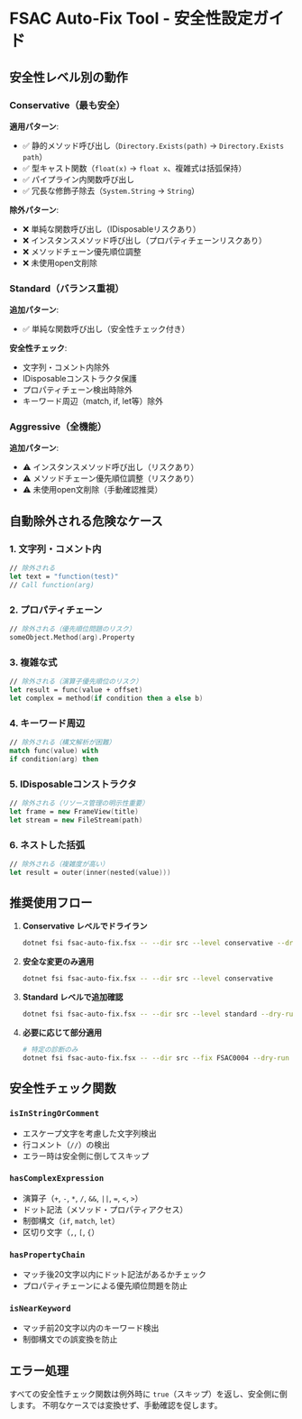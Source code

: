 # FSAC Auto-Fix Tool - 安全性設定ガイド

## 安全性レベル別の動作

### Conservative（最も安全）
**適用パターン**: 
- ✅ 静的メソッド呼び出し（`Directory.Exists(path)` → `Directory.Exists path`）
- ✅ 型キャスト関数（`float(x)` → `float x`、複雑式は括弧保持）
- ✅ パイプライン内関数呼び出し
- ✅ 冗長な修飾子除去（`System.String` → `String`）

**除外パターン**:
- ❌ 単純な関数呼び出し（IDisposableリスクあり）
- ❌ インスタンスメソッド呼び出し（プロパティチェーンリスクあり）
- ❌ メソッドチェーン優先順位調整
- ❌ 未使用open文削除

### Standard（バランス重視）
**追加パターン**:
- ✅ 単純な関数呼び出し（安全性チェック付き）

**安全性チェック**:
- 文字列・コメント内除外
- IDisposableコンストラクタ保護
- プロパティチェーン検出時除外
- キーワード周辺（match, if, let等）除外

### Aggressive（全機能）
**追加パターン**:
- ⚠️ インスタンスメソッド呼び出し（リスクあり）
- ⚠️ メソッドチェーン優先順位調整（リスクあり）
- ⚠️ 未使用open文削除（手動確認推奨）

## 自動除外される危険なケース

### 1. 文字列・コメント内
```fsharp
// 除外される
let text = "function(test)"
// Call function(arg)
```

### 2. プロパティチェーン
```fsharp
// 除外される（優先順位問題のリスク）
someObject.Method(arg).Property
```

### 3. 複雑な式
```fsharp
// 除外される（演算子優先順位のリスク）
let result = func(value + offset)
let complex = method(if condition then a else b)
```

### 4. キーワード周辺
```fsharp
// 除外される（構文解析が困難）
match func(value) with
if condition(arg) then
```

### 5. IDisposableコンストラクタ
```fsharp
// 除外される（リソース管理の明示性重要）
let frame = new FrameView(title)
let stream = new FileStream(path)
```

### 6. ネストした括弧
```fsharp
// 除外される（複雑度が高い）
let result = outer(inner(nested(value)))
```

## 推奨使用フロー

1. **Conservative レベルでドライラン**
   ```bash
   dotnet fsi fsac-auto-fix.fsx -- --dir src --level conservative --dry-run
   ```

2. **安全な変更のみ適用**
   ```bash
   dotnet fsi fsac-auto-fix.fsx -- --dir src --level conservative
   ```

3. **Standard レベルで追加確認**
   ```bash
   dotnet fsi fsac-auto-fix.fsx -- --dir src --level standard --dry-run
   ```

4. **必要に応じて部分適用**
   ```bash
   # 特定の診断のみ
   dotnet fsi fsac-auto-fix.fsx -- --dir src --fix FSAC0004 --dry-run
   ```

## 安全性チェック関数

### `isInStringOrComment`
- エスケープ文字を考慮した文字列検出
- 行コメント（`//`）の検出
- エラー時は安全側に倒してスキップ

### `hasComplexExpression`
- 演算子（`+`, `-`, `*`, `/`, `&&`, `||`, `=`, `<`, `>`）
- ドット記法（メソッド・プロパティアクセス）
- 制御構文（`if`, `match`, `let`）
- 区切り文字（`,`, `[`, `{`）

### `hasPropertyChain`
- マッチ後20文字以内にドット記法があるかチェック
- プロパティチェーンによる優先順位問題を防止

### `isNearKeyword`
- マッチ前20文字以内のキーワード検出
- 制御構文での誤変換を防止

## エラー処理

すべての安全性チェック関数は例外時に `true`（スキップ）を返し、安全側に倒します。
不明なケースでは変換せず、手動確認を促します。